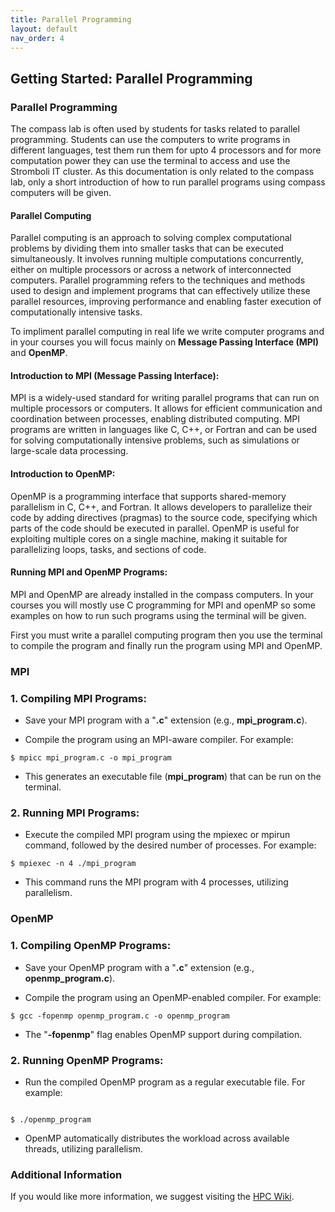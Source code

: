 ```yaml
---
title: Parallel Programming
layout: default
nav_order: 4
---
```


## Getting Started: Parallel Programming
### Parallel Programming

The compass lab is often used by students for tasks related to parallel programming. Students can use the computers to write programs in different languages, test them run them for upto 4 processors and for more computation power they can use the terminal to access and use the Stromboli IT cluster. As this documentation is only related to the compass lab, only a short introduction of how to run parallel programs using compass computers will be given.

#### Parallel Computing

Parallel computing is an approach to solving complex computational problems by dividing them into smaller tasks that can be executed simultaneously. It involves running multiple computations concurrently, either on multiple processors or across a network of interconnected computers. Parallel programming refers to the techniques and methods used to design and implement programs that can effectively utilize these parallel resources, improving performance and enabling faster execution of computationally intensive tasks.

To impliment parallel computing in real life we write computer programs and in your courses you will focus mainly on **Message Passing Interface (MPI)** and **OpenMP**.


#### Introduction to MPI (Message Passing Interface):

MPI is a widely-used standard for writing parallel programs that can run on multiple processors or computers. It allows for efficient communication and coordination between processes, enabling distributed computing. MPI programs are written in languages like C, C++, or Fortran and can be used for solving computationally intensive problems, such as simulations or large-scale data processing.

#### Introduction to OpenMP:

OpenMP is a programming interface that supports shared-memory parallelism in C, C++, and Fortran. It allows developers to parallelize their code by adding directives (pragmas) to the source code, specifying which parts of the code should be executed in parallel. OpenMP is useful for exploiting multiple cores on a single machine, making it suitable for parallelizing loops, tasks, and sections of code.

#### Running MPI and OpenMP Programs:

MPI and OpenMP are already installed in the compass computers. In your courses you will mostly use C programming for MPI and openMP so some examples on how to run such programs using the terminal will be given.

First you must write a parallel computing program  then you use the terminal to compile the program and finally run the program using MPI and OpenMP.

### MPI

### 1. Compiling MPI Programs:

* Save your MPI program with a "**.c**" extension (e.g., **mpi_program.c**).

* Compile the program using an MPI-aware compiler. For example:

````````
$ mpicc mpi_program.c -o mpi_program

`````````

* This generates an executable file (**mpi_program**) that can be run on the terminal.


### 2. Running MPI Programs:

* Execute the compiled MPI program using the mpiexec or mpirun command, followed by the desired number of processes. For example:

````````
$ mpiexec -n 4 ./mpi_program

````````
* This command runs the MPI program with 4 processes, utilizing parallelism.

### OpenMP

### 1. Compiling OpenMP Programs:

* Save your OpenMP program with a "**.c**" extension (e.g., **openmp_program.c**).

* Compile the program using an OpenMP-enabled compiler. For example:

````````
$ gcc -fopenmp openmp_program.c -o openmp_program

````````

* The "**-fopenmp**" flag enables OpenMP support during compilation.

### 2. Running OpenMP Programs:


* Run the compiled OpenMP program as a regular executable file. For example:

````````

$ ./openmp_program

````````

* OpenMP automatically distributes the workload across available threads, utilizing parallelism.

### Additional Information

If you would like more information, we suggest visiting the [HPC Wiki](https://hpc-wiki.info/hpc/OpenMP_in_Small_Bites).

